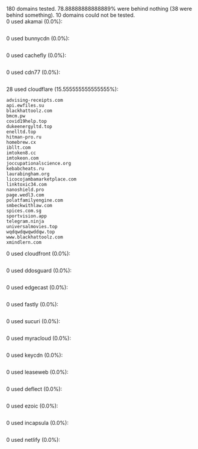 180 domains tested. 78.88888888888889% were behind nothing (38 were behind something). 10 domains could not be tested.<br>
0 used akamai (0.0%):
```

```

0 used bunnycdn (0.0%):
```

```

0 used cachefly (0.0%):
```

```

0 used cdn77 (0.0%):
```

```

28 used cloudflare (15.555555555555555%):
```
advising-receipts.com
api.ewfiles.su
blackhattoolz.com
bmcm.pw
covid19help.top
dukeenergyltd.top
enelltd.top
hitman-pro.ru
homebrew.cx
ibllt.com
imtoken8.cc
imtokeon.com
joccupationalscience.org
kebabcheats.ru
laurabingham.org
licocojambamarketplace.com
linktoxic34.com
nanoshield.pro
page.wedl3.com
polatfamilyengine.com
smbeckwithlaw.com
spices.com.sg
sportvision.app
telegram.ninja
universalmovies.top
wqdqwdqwqwddqw.top
www.blackhattoolz.com
xmindlern.com
```

0 used cloudfront (0.0%):
```

```

0 used ddosguard (0.0%):
```

```

0 used edgecast (0.0%):
```

```

0 used fastly (0.0%):
```

```

0 used sucuri (0.0%):
```

```

0 used myracloud (0.0%):
```

```

0 used keycdn (0.0%):
```

```

0 used leaseweb (0.0%):
```

```

0 used deflect (0.0%):
```

```

0 used ezoic (0.0%):
```

```

0 used incapsula (0.0%):
```

```

0 used netlify (0.0%):
```

```
